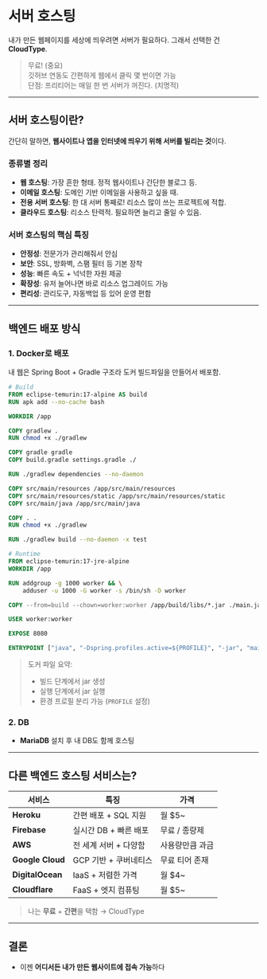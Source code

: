 # 서버 호스팅

내가 만든 웹페이지를 세상에 띄우려면 서버가 필요하다. 그래서 선택한 건 **CloudType**.

> 무료! (중요)<br/>
> 깃허브 연동도 간편하게 웹에서 클릭 몇 번이면 가능<br/>
> 단점: 프리티어는 매일 한 번 서버가 꺼진다. (치명적)<br/>

---

## 서버 호스팅이란?

간단히 말하면, **웹사이트나 앱을 인터넷에 띄우기 위해 서버를 빌리는 것**이다.

### 종류별 정리

* **웹 호스팅**: 가장 흔한 형태. 정적 웹사이트나 간단한 블로그 등.
* **이메일 호스팅**: 도메인 기반 이메일을 사용하고 싶을 때.
* **전용 서버 호스팅**: 한 대 서버 통째로! 리소스 많이 쓰는 프로젝트에 적합.
* **클라우드 호스팅**: 리소스 탄력적. 필요하면 늘리고 줄일 수 있음.

### 서버 호스팅의 핵심 특징

* **안정성**: 전문가가 관리해줘서 안심
* **보안**: SSL, 방화벽, 스팸 필터 등 기본 장착
* **성능**: 빠른 속도 + 넉넉한 자원 제공
* **확장성**: 유저 늘어나면 바로 리소스 업그레이드 가능
* **편리성**: 관리도구, 자동백업 등 있어 운영 편함

---

## 백엔드 배포 방식

### 1. Docker로 배포

내 웹은 Spring Boot + Gradle 구조라 도커 빌드파일을 만들어서 배포함.

```dockerfile
# Build
FROM eclipse-temurin:17-alpine AS build
RUN apk add --no-cache bash

WORKDIR /app

COPY gradlew .
RUN chmod +x ./gradlew

COPY gradle gradle
COPY build.gradle settings.gradle ./

RUN ./gradlew dependencies --no-daemon

COPY src/main/resources /app/src/main/resources
COPY src/main/resources/static /app/src/main/resources/static
COPY src/main/java /app/src/main/java

COPY . .
RUN chmod +x ./gradlew

RUN ./gradlew build --no-daemon -x test

# Runtime
FROM eclipse-temurin:17-jre-alpine
WORKDIR /app

RUN addgroup -g 1000 worker && \
    adduser -u 1000 -G worker -s /bin/sh -D worker

COPY --from=build --chown=worker:worker /app/build/libs/*.jar ./main.jar

USER worker:worker

EXPOSE 8080

ENTRYPOINT ["java", "-Dspring.profiles.active=${PROFILE}", "-jar", "main.jar"]
```

> 도커 파일 요약:
>
> * 빌드 단계에서 jar 생성
> * 실행 단계에서 jar 실행
> * 환경 프로필 분리 가능 (`PROFILE` 설정)

### 2. DB

* **MariaDB** 설치 후 내 DB도 함께 호스팅

---

## 다른 백엔드 호스팅 서비스는?

| 서비스              | 특징             | 가격       |
| ---------------- | -------------- | -------- |
| **Heroku**       | 간편 배포 + SQL 지원 | 월 \$5\~  |
| **Firebase**     | 실시간 DB + 빠른 배포 | 무료 / 종량제 |
| **AWS**          | 전 세계 서버 + 다양함  | 사용량만큼 과금 |
| **Google Cloud** | GCP 기반 + 쿠버네티스 | 무료 티어 존재 |
| **DigitalOcean** | IaaS + 저렴한 가격  | 월 \$4\~  |
| **Cloudflare**   | FaaS + 엣지 컴퓨팅  | 월 \$5\~  |

> 나는 **무료** + **간편**을 택함 → CloudType

---

## 결론

* 이젠 **어디서든 내가 만든 웹사이트에 접속 가능**하다
